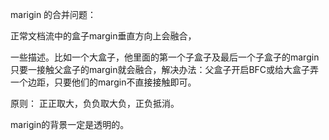 marigin 的合并问题： 

正常文档流中的盒子margin垂直方向上会融合，

一些描述。比如一个大盒子，他里面的第一个子盒子及最后一个子盒子的margin只要一接触父盒子的margin就会融合，解决办法：父盒子开启BFC或给大盒子弄一个边距，只要他们的margin不直接接触即可。


原则：
正正取大，负负取大负，正负抵消。


marigin的背景一定是透明的。
